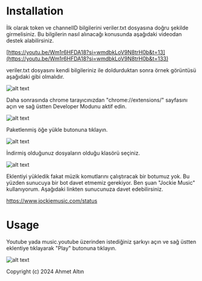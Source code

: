 
# Installation

İlk olarak token ve channelID bilgilerini veriler.txt dosyasına doğru şekilde girmelisiniz. Bu bilgilerin nasıl alınacağı konusunda aşağıdaki videodan destek alabilirsiniz.

[https://youtu.be/Wm1r6HFDA18?si=wmdbkLoV9N8trH0b&t=13](https://youtu.be/Wm1r6HFDA18?si=wmdbkLoV9N8trH0b&t=133)

veriler.txt dosyasını kendi bilgileriniz ile doldurduktan sonra örnek görüntüsü aşağıdaki gibi olmalıdır.

![alt text](https://i.imgur.com/Z7LY63E.png)


Daha sonrasında chrome tarayıcınızdan "chrome://extensions/" sayfasını açın ve sağ üstten Developer Modunu aktif edin.

![alt text](https://i.imgur.com/llxOtBK.png)


Paketlenmiş öğe yükle butonuna tıklayın.

![alt text](https://i.imgur.com/09Cq5X0.png)


İndirmiş olduğunuz dosyaların olduğu klasörü seçiniz.

![alt text](https://i.imgur.com/8xWImCl.png)


Eklentiyi yükledik fakat müzik komutlarını çalıştıracak bir botumuz yok. Bu yüzden sunucuya bir bot davet etmemiz gerekiyor. Ben şuan "Jockie Music" kullanıyorum. Aşağıdaki linkten sunucunuza davet edebilirsiniz.

https://www.jockiemusic.com/status



# Usage

Youtube yada music.youtube üzerinden istediğiniz şarkıyı açın ve sağ üstten eklentiye tıklayarak "Play" butonuna tıklayın.

![alt text](https://i.imgur.com/RhiVrt4.png)



Copyright (c) 2024 Ahmet Altın
